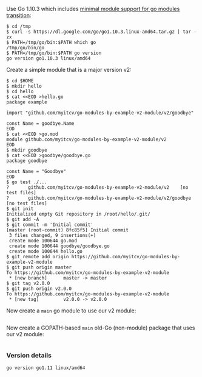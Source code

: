 <!-- __JSON: egrunner script.sh # LONG ONLINE

Use Go 1.10.3 which includes [minimal module support for go modules
transition](https://github.com/golang/go/issues/25139):

```
{{PrintBlock "use Go 1.10.3" -}}
```

Create a simple module that is a major version v2:


```
{{PrintBlock "create go module v2" -}}
```

Now create a `main` go module to use our v2 module:


```
{{PrintBlock "go use v2 module" -}}
```

Now create a GOPATH-based `main` old-Go (non-module) package that uses our v2 module:


```
{{PrintBlock "go use v2 module" -}}
```

### Version details

```
{{PrintBlockOut "version details" -}}
```

-->

Use Go 1.10.3 which includes [minimal module support for go modules
transition](https://github.com/golang/go/issues/25139):

```
$ cd /tmp
$ curl -s https://dl.google.com/go/go1.10.3.linux-amd64.tar.gz | tar -zx
$ PATH=/tmp/go/bin:$PATH which go
/tmp/go/bin/go
$ PATH=/tmp/go/bin:$PATH go version
go version go1.10.3 linux/amd64
```

Create a simple module that is a major version v2:


```
$ cd $HOME
$ mkdir hello
$ cd hello
$ cat <<EOD >hello.go
package example

import "github.com/myitcv/go-modules-by-example-v2-module/v2/goodbye"

const Name = goodbye.Name
EOD
$ cat <<EOD >go.mod
module github.com/myitcv/go-modules-by-example-v2-module/v2
EOD
$ mkdir goodbye
$ cat <<EOD >goodbye/goodbye.go
package goodbye

const Name = "Goodbye"
EOD
$ go test ./...
?   	github.com/myitcv/go-modules-by-example-v2-module/v2	[no test files]
?   	github.com/myitcv/go-modules-by-example-v2-module/v2/goodbye	[no test files]
$ git init
Initialized empty Git repository in /root/hello/.git/
$ git add -A
$ git commit -m 'Initial commit'
[master (root-commit) 8fc85f5] Initial commit
 3 files changed, 9 insertions(+)
 create mode 100644 go.mod
 create mode 100644 goodbye/goodbye.go
 create mode 100644 hello.go
$ git remote add origin https://github.com/myitcv/go-modules-by-example-v2-module
$ git push origin master
To https://github.com/myitcv/go-modules-by-example-v2-module
 * [new branch]      master -> master
$ git tag v2.0.0
$ git push origin v2.0.0
To https://github.com/myitcv/go-modules-by-example-v2-module
 * [new tag]         v2.0.0 -> v2.0.0
```

Now create a `main` go module to use our v2 module:


```
```

Now create a GOPATH-based `main` old-Go (non-module) package that uses our v2 module:


```
```

### Version details

```
go version go1.11 linux/amd64
```

<!-- END -->
